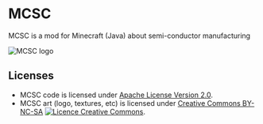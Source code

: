 # MCSC
MCSC is a mod for Minecraft (Java) about semi-conductor manufacturing


![MCSC logo](https://user-images.githubusercontent.com/23436953/210287693-9d84d93a-4489-46ce-a639-831ccb2ef077.png)

## Licenses
* MCSC code is licensed under [Apache License Version 2.0](https://github.com/ObsiLab/MCSC/blob/main/LICENSE).  
* MCSC art (logo, textures, etc) is licensed under [Creative Commons BY-NC-SA](http://creativecommons.org/licenses/by-nc-sa/4.0/) <a rel="license" href="http://creativecommons.org/licenses/by-nc-sa/4.0/"><img alt="Licence Creative Commons" style="border-width:0" src="https://i.creativecommons.org/l/by-nc-sa/4.0/80x15.png" /></a>.


